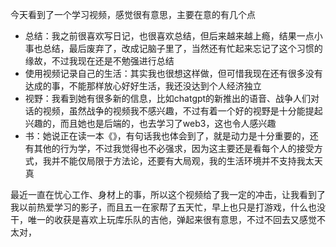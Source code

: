 今天看到了一个学习视频，感觉很有意思，主要在意的有几个点

- 总结：我之前很喜欢写日记，也很喜欢总结，但后来越来越上瘾，结果一点小事也总结，最后废弃了，改成记脑子里了，当然还有忙起来忘记了这个习惯的缘故，不过我现在还是不勉强进行总结
- 使用视频记录自己的生活：其实我也很想这样做，但可惜我现在还有很多没有达成的事，不能那样放心好好生活，我还没达到个人经济独立
- 视野：我看到她有很多新的信息，比如chatgpt的新推出的语音、战争人们对话的视频，虽然战争的视频我不感兴趣，不过有着一个好的视野是十分能提起兴趣的，而且她也是后端的，也去学习了web3，这也令人感兴趣
- 书：她说正在读一本《》，有句话我也体会到了，就是动力是十分重要的，还有其他的行为学，不过我觉得也不必强求，因为这主要还是看每个人的接受方式，我并不能仅局限于方法论，还要有大局观，我的生活环境并不支持我太天真

最近一直在忧心工作、身材上的事，所以这个视频给了我一定的冲击，让我看到了我以前热爱学习的影子，而且五一在家帮了五天忙，早上也只是打游戏，什么也没干，唯一的收获是喜欢上玩库乐队的吉他，弹起来很有意思，不过不回去又感觉不太对，